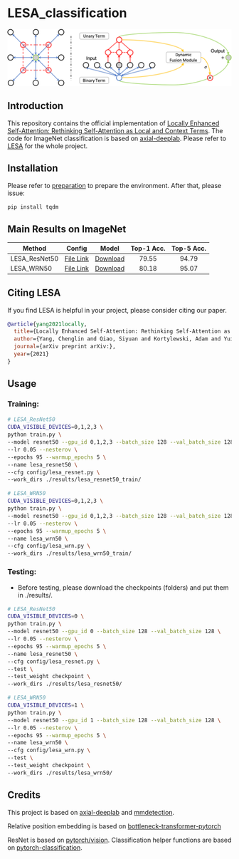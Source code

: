 # LESA_classification

<div align="center">
  <img src="Images/figure1_v4.png" width="800px" />
</div>

## Introduction

This repository contains the official implementation of [Locally Enhanced Self-Attention: Rethinking Self-Attention as Local and Context Terms](https://arxiv.org/abs/).
The code for ImageNet classification is based on [axial-deeplab](https://github.com/csrhddlam/axial-deeplab). Please refer to [LESA](https://github.com/Chenglin-Yang/LESA) for the whole project.

## Installation

Please refer to [preparation](https://github.com/csrhddlam/axial-deeplab#preparation) to prepare the environment. After that, please issue: 
```bash
pip install tqdm
```

## Main Results on ImageNet

| Method    | Config | Model | Top-1 Acc. | Top-5 Acc. |
|-----------|--------------|--------------|:------------:|:------------:|
| LESA_ResNet50 | [File Link](config/lesa_resnet.py) | [Download](https://livejohnshopkins-my.sharepoint.com/:f:/g/personal/cyang76_jh_edu/EnO2WCZcRwJJh1YsdHEZXOMBueC6q0baT4kWl_sI5SqjFQ?e=Wh9uWt) | 79.55 | 94.79 |
| LESA_WRN50 | [File Link](config/lesa_wrn.py) | [Download](https://livejohnshopkins-my.sharepoint.com/:f:/g/personal/cyang76_jh_edu/EgHuW1XQefNNkLCkRE1Ag4UBA96d7lBasZ4esEh3Re1mXA?e=jU72GG) | 80.18 | 95.07 |

## Citing LESA

If you find LESA is helpful in your project, please consider citing our paper.

```BibTeX
@article{yang2021locally,
  title={Locally Enhanced Self-Attention: Rethinking Self-Attention as Local and Context Terms},
  author={Yang, Chenglin and Qiao, Siyuan and Kortylewski, Adam and Yuille, Alan},
  journal={arXiv preprint arXiv:},
  year={2021}
}
```

## Usage

### Training:
```bash
# LESA_ResNet50
CUDA_VISIBLE_DEVICES=0,1,2,3 \
python train.py \
--model resnet50 --gpu_id 0,1,2,3 --batch_size 128 --val_batch_size 128 \
--lr 0.05 --nesterov \
--epochs 95 --warmup_epochs 5 \
--name lesa_resnet50 \
--cfg config/lesa_resnet.py \
--work_dirs ./results/lesa_resnet50_train/
```
```bash
# LESA_WRN50
CUDA_VISIBLE_DEVICES=0,1,2,3 \
python train.py \
--model resnet50 --gpu_id 0,1,2,3 --batch_size 128 --val_batch_size 128 \
--lr 0.05 --nesterov \
--epochs 95 --warmup_epochs 5 \
--name lesa_wrn50 \
--cfg config/lesa_wrn.py \
--work_dirs ./results/lesa_wrn50_train/
```

### Testing:
+ Before testing, please download the checkpoints (folders) and put them in ./results/.
```bash
# LESA_ResNet50
CUDA_VISIBLE_DEVICES=0 \
python train.py \
--model resnet50 --gpu_id 0 --batch_size 128 --val_batch_size 128 \
--lr 0.05 --nesterov \
--epochs 95 --warmup_epochs 5 \
--name lesa_resnet50 \
--cfg config/lesa_resnet.py \
--test \
--test_weight checkpoint \
--work_dirs ./results/lesa_resnet50/
```
```bash
# LESA_WRN50
CUDA_VISIBLE_DEVICES=1 \
python train.py \
--model resnet50 --gpu_id 1 --batch_size 128 --val_batch_size 128 \
--lr 0.05 --nesterov \
--epochs 95 --warmup_epochs 5 \
--name lesa_wrn50 \
--cfg config/lesa_wrn.py \
--test \
--test_weight checkpoint \
--work_dirs ./results/lesa_wrn50/ 
```

## Credits

This project is based on [axial-deeplab](https://github.com/csrhddlam/axial-deeplab) and [mmdetection](https://github.com/open-mmlab/mmdetection).

Relative position embedding is based on [bottleneck-transformer-pytorch](https://github.com/lucidrains/bottleneck-transformer-pytorch/blob/main/bottleneck_transformer_pytorch/bottleneck_transformer_pytorch.py)

ResNet is based on [pytorch/vision](https://github.com/pytorch/vision/blob/master/torchvision/models/resnet.py). Classification helper functions are based on [pytorch-classification](https://github.com/bearpaw/pytorch-classification).

